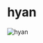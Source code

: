 hyan
=========

![hyan](http://cloud-3.steamusercontent.com/ugc/48734920084249136/60FD3243BBA6C55CC8D9532E788B583C3E8D049C/)
